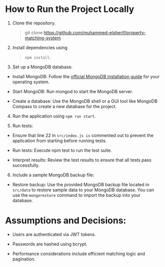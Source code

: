 #  How to Run the Project Locally

  

1.  Clone the repository.	
	>  git clone <https://github.com/muhammed-elsherif/property-matching-system>
2.  Install dependencies using 
	>`npm install`.

3.  Set up a MongoDB database.

-  Install MongoDB: Follow the [official MongoDB installation guide](https://www.mongodb.com/docs/manual/installation/) for your operating system.

-  Start MongoDB: Run mongod to start the MongoDB server.

-  Create a database: Use the MongoDB shell or a GUI tool like MongoDB Compass to create a new database for the project.

4.  Run the application using `npm run start`.

5.  Run tests:

-  Ensure that line 22 in `src/index.js is` commented out to prevent the application from starting before running tests.

-  Run tests: Execute npm test to run the test suite.

-  Interpret results: Review the test results to ensure that all tests pass successfully.

6.  Include a sample MongoDB backup file:

-  Restore backup: Use the provided MongoDB backup file located in `src/data` to restore sample data to your MongoDB database. You can use the `mongorestore` command to import the backup into your database.

  
  

#  Assumptions and Decisions:

  

-  Users are authenticated via JWT tokens.

-  Passwords are hashed using bcrypt.

-  Performance considerations include efficient matching logic and pagination.
